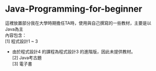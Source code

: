 # Java-Programming-for-beginner

這裡放置部分我在大學時期擔任TA時，使用與自己撰寫的一些教材，主要是以Java為主  
內容包含：  
[1] 程式設計1 ~ 3　
* 由於程式設計4 的課程為程式設計3 的進階版，因此未提供教材。  
[2] Java考古題  
[3] 電子書  
